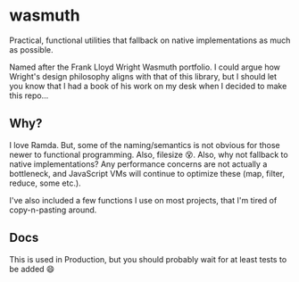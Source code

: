 # wasmuth
Practical, functional utilities that fallback on native implementations as much as possible.

Named after the Frank Lloyd Wright Wasmuth portfolio. I could argue how Wright's design philosophy aligns with that of this library, but I should let you know that I had a book of his work on my desk when I decided to make this repo...

## Why?

I love Ramda. But, some of the naming/semantics is not obvious for those newer to functional programming. Also, filesize 😵. Also, why not fallback to native implementations? Any performance concerns are not actually a bottleneck, and JavaScript VMs will continue to optimize these (map, filter, reduce, some etc.).

I've also included a few functions I use on most projects, that I'm tired of
copy-n-pasting around.

## Docs

This is used in Production, but you should probably wait for at least tests to be added 😄
